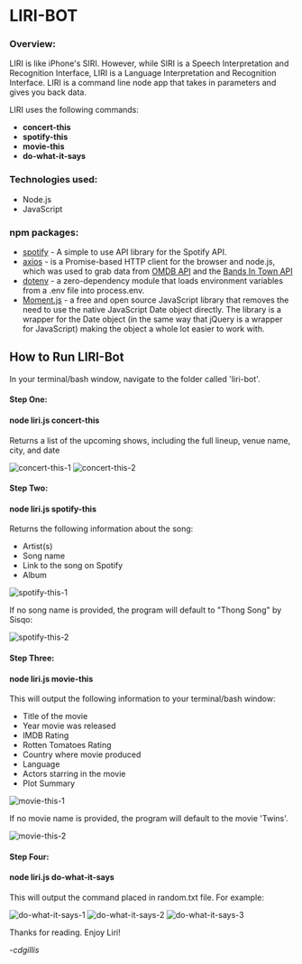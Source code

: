 # LIRI-BOT

### Overview:

LIRI is like iPhone's SIRI. However, while SIRI is a Speech Interpretation and Recognition Interface, LIRI is a Language Interpretation and Recognition Interface. LIRI is a command line node app that takes in parameters and gives you back data.

LIRI uses the following commands:

* **concert-this**
* **spotify-this**
* **movie-this**
* **do-what-it-says**

### Technologies used:

* Node.js
* JavaScript

### npm packages:

* [spotify](https://www.npmjs.com/package/node-spotify-api) - A simple to use API library for the Spotify API.
* [axios](https://www.npmjs.com/package/axios) - is a Promise-based HTTP client for the browser and node.js, which was used to grab data from [OMDB API](http://www.omdbapi.com) and the [Bands In Town API](http://www.artists.bandsintown.com/bandsintown-api)
* [dotenv](https://www.npmjs.com/package/dotenv) - a zero-dependency module that loads environment variables from a .env file into process.env.
* [Moment.js](https://www.npmjs.com/package/moment) - a free and open source JavaScript library that removes the need to use the native JavaScript Date object directly. The library is a wrapper for the Date object (in the same way that jQuery is a wrapper for JavaScript) making the object a whole lot easier to work with.


## How to Run LIRI-Bot

In your terminal/bash window, navigate to the folder called 'liri-bot'.

#### Step One: 

#### node liri.js concert-this <artist name here>

Returns a list of the upcoming shows, including the full lineup, venue name, city, and date

![concert-this-1](/images/ConcertThis1.png)
![concert-this-2](/images/ConcertThis2.png)

#### Step Two: 

#### node liri.js spotify-this <song name here>

Returns the following information about the song:

* Artist(s)
* Song name
* Link to the song on Spotify
* Album

![spotify-this-1](/images/Spotify1.png)

If no song name is provided, the program will default to "Thong Song" by Sisqo:

![spotify-this-2](/images/Spotify3-defaultSong.png)

#### Step Three: 

#### node liri.js movie-this <movie name here>

This will output the following information to your terminal/bash window:

* Title of the movie
* Year movie was released
* IMDB Rating
* Rotten Tomatoes Rating
* Country where movie produced
* Language
* Actors starring in the movie
* Plot Summary

![movie-this-1](/images/MovieThis2.png)

If no movie name is provided, the program will default to the movie 'Twins'.

![movie-this-2](/images/MovieThis1-defaultMovie.png)

#### Step Four: 

#### node liri.js do-what-it-says

This will output the command placed in random.txt file. For example:

![do-what-it-says-1](/images/DoWhatItSays-Movie.png)
![do-what-it-says-2](/images/DoWhatItSays-Spotify.png)
![do-what-it-says-3](/images/DoWhatItSays-Concert.png)

Thanks for reading. Enjoy Liri!

-*cdgillis*

